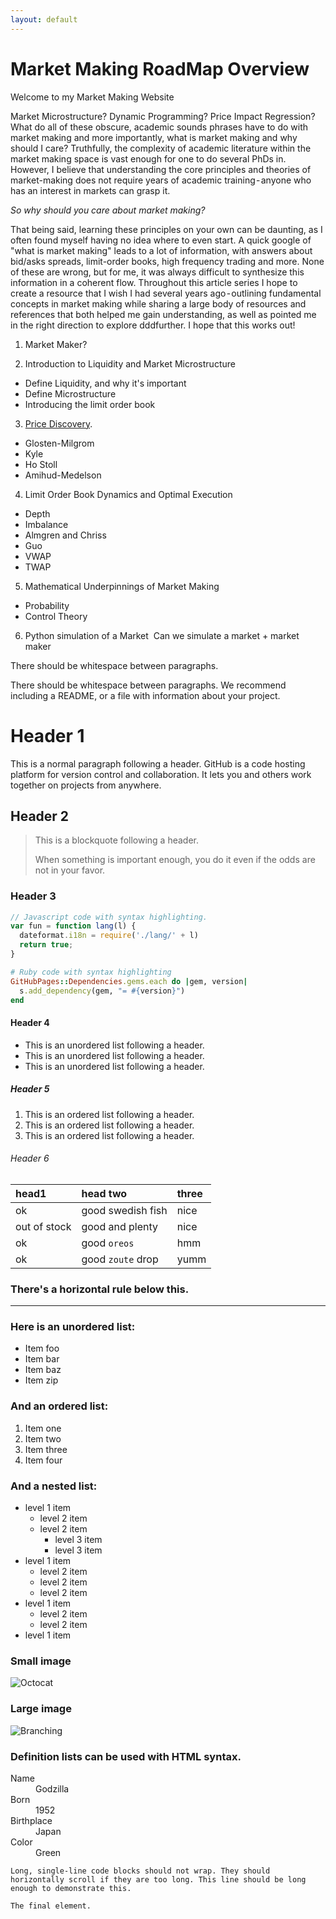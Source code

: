 ```yaml
---
layout: default
---
```



# Market Making RoadMap Overview
Welcome to my Market Making Website 

Market Microstructure? Dynamic Programming? Price Impact Regression? What do all of these obscure, academic sounds phrases have to do with market making and more importantly, what is market making and why should I care?
Truthfully, the complexity of academic literature within the market making space is vast enough for one to do several PhDs in. However, I believe that understanding the core principles and theories of market-making does not require years of academic training - anyone who has an interest in markets can grasp it. 
    
*So why should you care about market making?* 

That being said, learning these principles on your own can be daunting, as I often found myself having no idea where to even start. A quick google of "what is market making" leads to a lot of information, with answers about bid/asks spreads, limit-order books, high frequency trading and more. None of these are wrong, but for me, it was always difficult to synthesize this information in a coherent flow.
Throughout this article series I hope to create a resource that I wish I had several years ago - outlining fundamental concepts in market making while sharing a large body of resources and references that both helped me gain understanding, as well as pointed me in the right direction to explore dddfurther. I hope that this works out!

1. Market Maker?

2. Introduction to Liquidity and Market Microstructure
- Define Liquidity, and why it's important
- Define Microstructure
- Introducing the limit order book

3. [Price Discovery](./Articles/3_Price_Discovery.html).
- Glosten-Milgrom
- Kyle
- Ho Stoll 
- Amihud-Medelson

4. Limit Order Book Dynamics and Optimal Execution
- Depth
- Imbalance
- Almgren and Chriss
- Guo 
- VWAP
- TWAP

5. Mathematical Underpinnings of Market Making
- Probability
- Control Theory


6. Python simulation of a Market 
Can we simulate a market + market maker



There should be whitespace between paragraphs.

There should be whitespace between paragraphs. We recommend including a README, or a file with information about your project.

# Header 1

This is a normal paragraph following a header. GitHub is a code hosting platform for version control and collaboration. It lets you and others work together on projects from anywhere.

## Header 2

> This is a blockquote following a header.
>
> When something is important enough, you do it even if the odds are not in your favor.

### Header 3

```js
// Javascript code with syntax highlighting.
var fun = function lang(l) {
  dateformat.i18n = require('./lang/' + l)
  return true;
}
```

```ruby
# Ruby code with syntax highlighting
GitHubPages::Dependencies.gems.each do |gem, version|
  s.add_dependency(gem, "= #{version}")
end
```

#### Header 4

*   This is an unordered list following a header.
*   This is an unordered list following a header.
*   This is an unordered list following a header.

##### Header 5

1.  This is an ordered list following a header.
2.  This is an ordered list following a header.
3.  This is an ordered list following a header.

###### Header 6

| head1        | head two          | three |
|:-------------|:------------------|:------|
| ok           | good swedish fish | nice  |
| out of stock | good and plenty   | nice  |
| ok           | good `oreos`      | hmm   |
| ok           | good `zoute` drop | yumm  |

### There's a horizontal rule below this.

* * *

### Here is an unordered list:

*   Item foo
*   Item bar
*   Item baz
*   Item zip

### And an ordered list:

1.  Item one
1.  Item two
1.  Item three
1.  Item four

### And a nested list:

- level 1 item
  - level 2 item
  - level 2 item
    - level 3 item
    - level 3 item
- level 1 item
  - level 2 item
  - level 2 item
  - level 2 item
- level 1 item
  - level 2 item
  - level 2 item
- level 1 item

### Small image

![Octocat](https://github.githubassets.com/images/icons/emoji/octocat.png)

### Large image

![Branching](https://guides.github.com/activities/hello-world/branching.png)


### Definition lists can be used with HTML syntax.

<dl>
<dt>Name</dt>
<dd>Godzilla</dd>
<dt>Born</dt>
<dd>1952</dd>
<dt>Birthplace</dt>
<dd>Japan</dd>
<dt>Color</dt>
<dd>Green</dd>
</dl>

```
Long, single-line code blocks should not wrap. They should horizontally scroll if they are too long. This line should be long enough to demonstrate this.
```

```
The final element.
```
